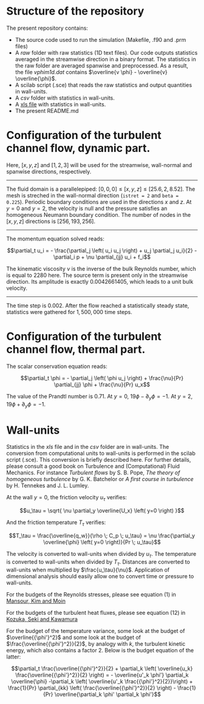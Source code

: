 # Structure of the repository

The present repository contains:

- The source code used to run the simulation (Makefile, .f90 and .prm files)
- A *raw* folder with raw statistics (1D text files). Our code outputs statistics averaged in the streamwise direction in a binary format. The statistics in the raw folder are averaged spanwise and preprocessed. As a result, the file *vphim1d.dat* contains $`\overline{v \phi} - \overline{v} \overline{\phi}`$.
- A scilab script (.sce) that reads the raw statistics and output quantities in wall-units.
- A *csv* folder with statistics in wall-units.
- A [xls file](/../raw/master/robin_19/robin.xls) with statistics in wall-units.
- The present README.md

# Configuration of the turbulent channel flow, dynamic part.

Here, $`[x,y,z]`$ and $`[1,2,3]`$ will be used for the streamwise, wall-normal and spanwise directions, respectively.

---

The fluid domain is a parallelepiped: $`[0,0,0] \leq [x,y,z] \leq [25.6, 2, 8.52]`$. The mesh is streched in the wall-normal direction (`istret = 2` and `beta = 0.225`). Periodic boundary conditions are used in the directions $`x`$ and $`z`$. At $`y=0`$ and $`y=2`$, the velocity is null and the pressure satisfies an homogeneous Neumann boundary condition. The number of nodes in the $`[x,y,z]`$ directions is $`[256, 193, 256]`$.

---

The momentum equation solved reads:
```math
\partial_t u_i = - \frac{\partial_j \left( u_i u_j \right) + u_j \partial_j u_i}{2} - \partial_i p + \nu \partial_{jj} u_i + f_i
```
The kinematic viscosity $`\nu`$ is the inverse of the bulk Reynolds number, which is equal to $`2280`$ here. The source term is present only in the streamwise direction. Its amplitude is exactly $`0.0042661405`$, which leads to a unit bulk velocity.

---

The time step is $`0.002`$. After the flow reached a statistically steady state, statistics were gathered for $`1,500,000`$ time steps.

# Configuration of the turbulent channel flow, thermal part.

The scalar conservation equation reads:
```math
\partial_t \phi = - \partial_j \left( \phi u_j \right) + \frac{\nu}{Pr} \partial_{jj} \phi + \frac{\nu}{Pr} u_x
```
The value of the Prandtl number is $`0.71`$. At $`y=0`$, $`19 \phi - \partial_y \phi = -1`$. At $`y=2`$, $`19 \phi + \partial_y \phi = -1`$.

# Wall-units

Statistics in the *xls* file and in the *csv* folder are in wall-units. The conversion from computational units to wall-units is performed in the scilab script (.sce). This conversion is briefly described here. For further details, please consult a good book on Turbulence and (Computational) Fluid Mechanics. For instance *Turbulent flows* by S. B. Pope, *The theory of homogeneous turbulence* by G. K. Batchelor or *A first course in turbulence* by H. Tennekes and J. L. Lumley.

At the wall $`y=0`$, the friction velocity $`u_\tau`$ verifies:
```math
u_\tau = \sqrt{ \nu \partial_y \overline{U_x} \left( y=0 \right) }
```

And the friction temperature $`T_\tau`$ verifies:
```math
T_\tau = \frac{\overline{q_w}}{\rho \; C_p \; u_\tau} = \nu \frac{\partial_y \overline{\phi} \left( y=0 \right)}{Pr \; u_\tau}
```

The velocity is converted to wall-units when divided by $`u_\tau`$. The temperature is converted to wall-units when divided by $`T_\tau`$. Distances are converted to wall-units when multiplied by $`\frac{u_\tau}{\nu}`$. Application of dimensional analysis should easily allow one to convert time or pressure to wall-units.

For the budgets of the Reynolds stresses, please see equation (1) in [Mansour, Kim and Moin](https://doi.org/10.1017/S0022112088002885)

For the budgets of the turbulent heat fluxes, please see equation (12) in [Kozuka, Seki and Kawamura](http://dx.doi.org/10.1016/j.ijheatfluidflow.2009.02.023)

For the budget of the temperature variance, some look at the budget of $`\overline{{\phi'}^2}`$ and some look at the budget of $`\frac{\overline{{\phi'}^2}}{2}`$, by analogy with $`k`$, the turbulent kinetic energy, which also contains a factor 2. Below is the budget equation of the latter:
```math
\partial_t \frac{\overline{{\phi'}^2}}{2} + \partial_k \left( \overline{u_k} \frac{\overline{{\phi'}^2}}{2} \right) = - \overline{u'_k \phi'} \partial_k \overline{\phi} -\partial_k \left( \overline{u'_k \frac{{\phi'}^2}{2}}\right) + \frac{1}{Pr} \partial_{kk} \left( \frac{\overline{{\phi'}^2}}{2} \right) - \frac{1}{Pr} \overline{\partial_k \phi' \partial_k \phi'}
```
